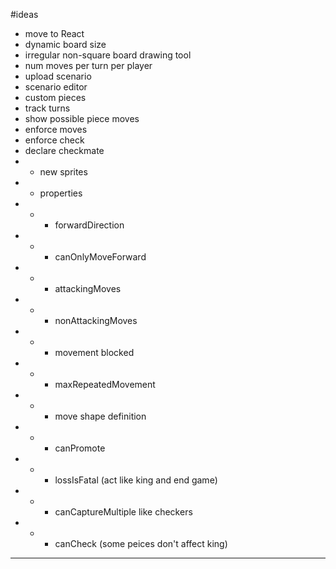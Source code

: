 #ideas
* move to React
* dynamic board size
* irregular non-square board drawing tool
* num moves per turn per player
* upload scenario
* scenario editor
* custom pieces 
* track turns
* show possible piece moves
* enforce moves
* enforce check
* declare checkmate
* * new sprites
* * properties
* * * forwardDirection
* * * canOnlyMoveForward
* * * attackingMoves
* * * nonAttackingMoves
* * * movement blocked
* * * maxRepeatedMovement
* * * move shape definition
* * * canPromote
* * * lossIsFatal (act like king and end game)
* * * canCaptureMultiple like checkers
* * * canCheck (some peices don't affect king)
* * * 